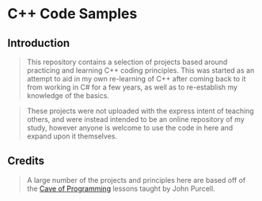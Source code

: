 # C++ Code Samples

## Introduction

> This repository contains a selection of projects based around practicing and learning C++ coding principles. This was started as an attempt to aid in my own re-learning of C++ after coming back to it from working in C# for a few years, as well as to re-establish my knowledge of the basics.

> These projects were not uploaded with the express intent of teaching others, and were instead intended to be an online repository of my study, however anyone is welcome to use the code in here and expand upon it themselves. 

## Credits

> A large number of the projects and principles here are based off of the [Cave of Programming](https://www.caveofprogramming.com/) lessons taught by John Purcell.
